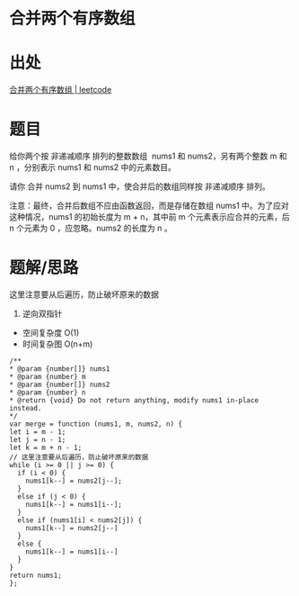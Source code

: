 # 合并两个有序数组

# 出处

[合并两个有序数组 | leetcode](https://leetcode-cn.com/problems/merge-sorted-array/)

# 题目

给你两个按 非递减顺序 排列的整数数组  nums1 和 nums2，另有两个整数 m 和 n ，分别表示 nums1 和 nums2 中的元素数目。

请你 合并 nums2 到 nums1 中，使合并后的数组同样按 非递减顺序 排列。

注意：最终，合并后数组不应由函数返回，而是存储在数组 nums1 中。为了应对这种情况，nums1 的初始长度为 m + n，其中前 m 个元素表示应合并的元素，后 n 个元素为 0 ，应忽略。nums2 的长度为 n 。

# 题解/思路

这里注意要从后遍历，防止破坏原来的数据

1. 逆向双指针

- 空间复杂度 O(1)
- 时间复杂图 O(n+m)

```
/**
* @param {number[]} nums1
* @param {number} m
* @param {number[]} nums2
* @param {number} n
* @return {void} Do not return anything, modify nums1 in-place instead.
*/
var merge = function (nums1, m, nums2, n) {
let i = m - 1;
let j = n - 1;
let k = m + n - 1;
// 这里注意要从后遍历，防止破坏原来的数据
while (i >= 0 || j >= 0) {
  if (i < 0) {
    nums1[k--] = nums2[j--];
  }
  else if (j < 0) {
    nums1[k--] = nums1[i--];
  }
  else if (nums1[i] < nums2[j]) {
    nums1[k--] = nums2[j--]
  }
  else {
    nums1[k--] = nums1[i--]
  }
}
return nums1;
};
```
